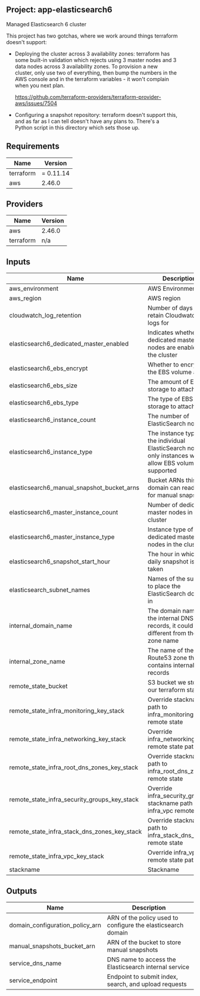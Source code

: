 ## Project: app-elasticsearch6

Managed Elasticsearch 6 cluster

This project has two gotchas, where we work around things terraform  
doesn't support:

- Deploying the cluster across 3 availability zones: terraform has  
  some built-in validation which rejects using 3 master nodes and 3  
  data nodes across 3 availability zones.  To provision a new  
  cluster, only use two of everything, then bump the numbers in the  
  AWS console and in the terraform variables - it won't complain  
  when you next plan.

  https://github.com/terraform-providers/terraform-provider-aws/issues/7504

- Configuring a snapshot repository: terraform doesn't support this,  
  and as far as I can tell doesn't have any plans to.  There's a  
  Python script in this directory which sets those up.

## Requirements

| Name | Version |
|------|---------|
| terraform | = 0.11.14 |
| aws | 2.46.0 |

## Providers

| Name | Version |
|------|---------|
| aws | 2.46.0 |
| terraform | n/a |

## Inputs

| Name | Description | Type | Default | Required |
|------|-------------|------|---------|:--------:|
| aws\_environment | AWS Environment | `string` | n/a | yes |
| aws\_region | AWS region | `string` | `"eu-west-1"` | no |
| cloudwatch\_log\_retention | Number of days to retain Cloudwatch logs for | `string` | `90` | no |
| elasticsearch6\_dedicated\_master\_enabled | Indicates whether dedicated master nodes are enabled for the cluster | `string` | `"true"` | no |
| elasticsearch6\_ebs\_encrypt | Whether to encrypt the EBS volume at rest | `string` | n/a | yes |
| elasticsearch6\_ebs\_size | The amount of EBS storage to attach | `string` | `32` | no |
| elasticsearch6\_ebs\_type | The type of EBS storage to attach | `string` | `"gp2"` | no |
| elasticsearch6\_instance\_count | The number of ElasticSearch nodes | `string` | `"6"` | no |
| elasticsearch6\_instance\_type | The instance type of the individual ElasticSearch nodes, only instances which allow EBS volumes are supported | `string` | `"r4.xlarge.elasticsearch"` | no |
| elasticsearch6\_manual\_snapshot\_bucket\_arns | Bucket ARNs this domain can read/write for manual snapshots | `list` | `[]` | no |
| elasticsearch6\_master\_instance\_count | Number of dedicated master nodes in the cluster | `string` | `"2"` | no |
| elasticsearch6\_master\_instance\_type | Instance type of the dedicated master nodes in the cluster | `string` | `"c4.large.elasticsearch"` | no |
| elasticsearch6\_snapshot\_start\_hour | The hour in which the daily snapshot is taken | `string` | `1` | no |
| elasticsearch\_subnet\_names | Names of the subnets to place the ElasticSearch domain in | `list` | n/a | yes |
| internal\_domain\_name | The domain name of the internal DNS records, it could be different from the zone name | `string` | n/a | yes |
| internal\_zone\_name | The name of the Route53 zone that contains internal records | `string` | n/a | yes |
| remote\_state\_bucket | S3 bucket we store our terraform state in | `string` | n/a | yes |
| remote\_state\_infra\_monitoring\_key\_stack | Override stackname path to infra\_monitoring remote state | `string` | `""` | no |
| remote\_state\_infra\_networking\_key\_stack | Override infra\_networking remote state path | `string` | `""` | no |
| remote\_state\_infra\_root\_dns\_zones\_key\_stack | Override stackname path to infra\_root\_dns\_zones remote state | `string` | `""` | no |
| remote\_state\_infra\_security\_groups\_key\_stack | Override infra\_security\_groups stackname path to infra\_vpc remote state | `string` | `""` | no |
| remote\_state\_infra\_stack\_dns\_zones\_key\_stack | Override stackname path to infra\_stack\_dns\_zones remote state | `string` | `""` | no |
| remote\_state\_infra\_vpc\_key\_stack | Override infra\_vpc remote state path | `string` | `""` | no |
| stackname | Stackname | `string` | n/a | yes |

## Outputs

| Name | Description |
|------|-------------|
| domain\_configuration\_policy\_arn | ARN of the policy used to configure the elasticsearch domain |
| manual\_snapshots\_bucket\_arn | ARN of the bucket to store manual snapshots |
| service\_dns\_name | DNS name to access the Elasticsearch internal service |
| service\_endpoint | Endpoint to submit index, search, and upload requests |

